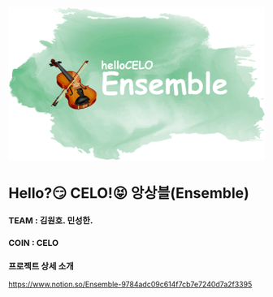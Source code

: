 <img src="./IMG/Hello_CELO.png">

# Hello?😏 CELO!😝 앙상블(Ensemble)

### TEAM : 김원호. 민성한.
### COIN : CELO
### 프로젝트 상세 소개
https://www.notion.so/Ensemble-9784adc09c614f7cb7e7240d7a2f3395
